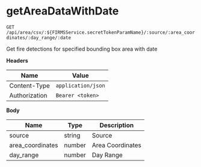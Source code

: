 # getAreaDataWithDate

`GET /api/area/csv/:${FIRMSService.secretTokenParamName}/:source/:area_coordinates/:day_range/:date`

Get fire detections for specified bounding box area with date

**Headers**

| Name          | Value              |
| ------------- | ------------------ |
| Content-Type  | `application/json` |
| Authorization | `Bearer <token>`   |

**Body**

| Name              | Type   | Description      |
| ----------------- | ------ | ---------------- |
| source            | string | Source           |
| area\_coordinates | number | Area Coordinates |
| day\_range        | number | Day Range        |
